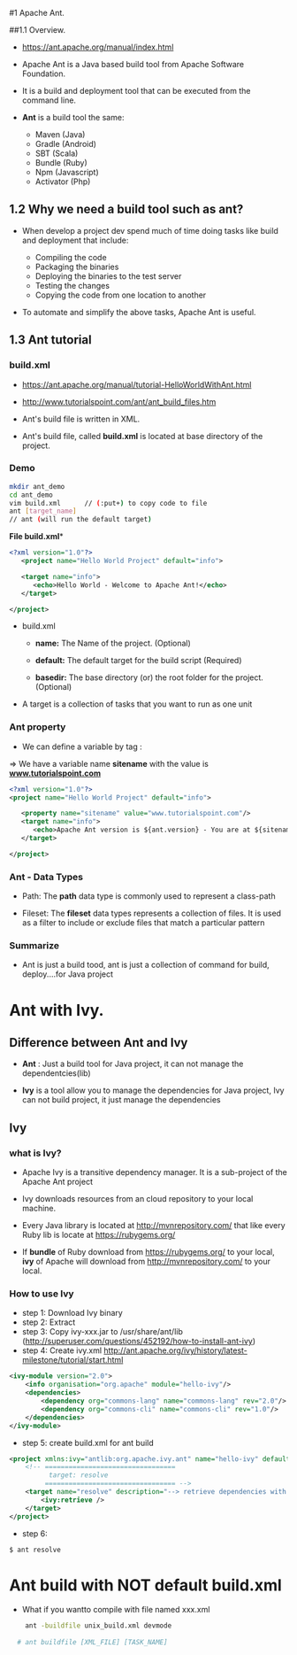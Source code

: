 #1 Apache Ant.

##1.1 Overview.

  - https://ant.apache.org/manual/index.html

  - Apache Ant is a Java based build tool from Apache Software Foundation.

  - It is a build and deployment tool that can be executed from the command line.

  - **Ant** is a build tool the same:

    - Maven (Java)
    - Gradle (Android)
    - SBT (Scala)
    - Bundle (Ruby)
    - Npm (Javascript)
    - Activator (Php)

## 1.2 Why we need a build tool such as ant?
  - When develop a project dev spend much of time doing tasks like build and deployment that include:
    - Compiling the code
    - Packaging the binaries
    - Deploying the binaries to the test server
    - Testing the changes
    - Copying the code from one location to another

  - To automate and simplify the above tasks, Apache Ant is useful.

## 1.3 Ant tutorial

### build.xml

  - https://ant.apache.org/manual/tutorial-HelloWorldWithAnt.html

  - http://www.tutorialspoint.com/ant/ant_build_files.htm

  - Ant's build file is written in XML.

  - Ant's build file, called **build.xml** is located at base directory of the project.

### Demo

```sh
mkdir ant_demo
cd ant_demo
vim build.xml      // (:put+) to copy code to file
ant [target_name]
// ant (will run the default target)
```

**File build.xml***

```xml
<?xml version="1.0"?>
   <project name="Hello World Project" default="info">

   <target name="info">
      <echo>Hello World - Welcome to Apache Ant!</echo>
   </target>

</project>
```

  - build.xml

    - **name:** The Name of the project. (Optional)

    - **default:** The default target for the build script (Required)

    - **basedir:** The base directory (or) the root folder for the project. (Optional)

  - A target is a collection of tasks that you want to run as one unit

### Ant property
  - We can define a variable by <property> tag : <property name="sitename" value="www.tutorialspoint.com"/>

=> We have a variable name **sitename** with the value is **www.tutorialspoint.com**

```xml
<?xml version="1.0"?>
<project name="Hello World Project" default="info">

   <property name="sitename" value="www.tutorialspoint.com"/>
   <target name="info">
      <echo>Apache Ant version is ${ant.version} - You are at ${sitename} </echo>
   </target>

</project>
```

### Ant - Data Types

  - Path: The **path** data type is commonly used to represent a class-path

  - Fileset: The **fileset** data types represents a collection of files. It is used as a filter to include or exclude files that match a particular pattern

### Summarize
  - Ant is just a build tood, ant is just a collection of command for build, deploy....for Java project

# Ant with Ivy.

## Difference between **Ant** and **Ivy**

  - **Ant** : Just a build tool for Java project, it can not manage the dependentcies(lib)
  
  - **Ivy** is a tool allow you to manage the dependencies for Java project, Ivy can not build project, it just manage the dependencies

## Ivy
### what is Ivy?
  - Apache Ivy is a transitive dependency manager. It is a sub-project of the Apache Ant project
  
  - Ivy downloads resources from an cloud repository to your local machine.
  
  - Every Java library is located at http://mvnrepository.com/  that like every Ruby lib is locate at https://rubygems.org/
  
  - If **bundle** of Ruby download from  https://rubygems.org/ to your local, **ivy** of Apache will  download from http://mvnrepository.com/ to your local.
  
### How to use Ivy

- step 1: Download Ivy binary
- step 2: Extract
- step 3: Copy ivy-xxx.jar to /usr/share/ant/lib  (http://superuser.com/questions/452192/how-to-install-ant-ivy)
- step 4: Create ivy.xml http://ant.apache.org/ivy/history/latest-milestone/tutorial/start.html


```xml
<ivy-module version="2.0">
    <info organisation="org.apache" module="hello-ivy"/>
    <dependencies>
        <dependency org="commons-lang" name="commons-lang" rev="2.0"/>
        <dependency org="commons-cli" name="commons-cli" rev="1.0"/>
    </dependencies>
</ivy-module>
```

- step 5: create build.xml for ant build

```xml
<project xmlns:ivy="antlib:org.apache.ivy.ant" name="hello-ivy" default="resolve">
    <!-- ================================= 
          target: resolve              
         ================================= -->
    <target name="resolve" description="--> retrieve dependencies with ivy">
        <ivy:retrieve />
    </target>
</project>
```

- step 6: 

```sh
$ ant resolve
```
  
# Ant build with NOT default build.xml

- What if you wantto compile with file named xxx.xml

```sh
    ant -buildfile unix_build.xml devmode
    
  # ant buildfile [XML_FILE] [TASK_NAME]
```
  
